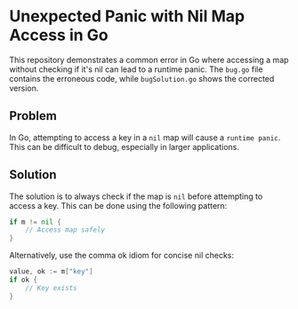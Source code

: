 # Unexpected Panic with Nil Map Access in Go

This repository demonstrates a common error in Go where accessing a map without checking if it's nil can lead to a runtime panic.  The `bug.go` file contains the erroneous code, while `bugSolution.go` shows the corrected version.

## Problem

In Go, attempting to access a key in a `nil` map will cause a `runtime panic`. This can be difficult to debug, especially in larger applications.

## Solution

The solution is to always check if the map is `nil` before attempting to access a key.  This can be done using the following pattern:

```go
if m != nil {
    // Access map safely
}
```

Alternatively, use the comma ok idiom for concise nil checks:

```go
value, ok := m["key"]
if ok {
    // Key exists
}
```